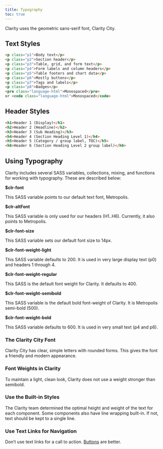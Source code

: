 ```yaml
---
title: Typography
toc: true
---
```


Clarity uses the geometric sans-serif font, Clarity City.

## Text Styles

<DocTypographyTable table="text-styles" />

```html
<p class="p1">Body text</p>
<p class="p2">Section header</p>
<p class="p3">Table, grid, and form text</p>
<p class="p4">Form labels and column headers</p>
<p class="p5">Table footers and chart data</p>
<p class="p6">Mostly buttons</p>
<p class="p7">Tags and labels</p>
<p class="p8">Badges</p>
<pre class="language-html">Monospaced</pre>
or <code class="language-html">Monospaced</code>
```

## Header Styles

<DocTypographyTable table="header-styles" />

```html
<h1>Header 1 (Display)</h1>
<h2>Header 2 (Headline)</h2>
<h3>Header 3 (Sub Heading)</h3>
<h4>Header 4 (Section Heading Level 1)</h4>
<h5>Header 5 (Category / group label, TOC)</h5>
<h6>Header 6 (Section Heading Level 2 group label)</h6>
```

## Using Typography

Clarity includes several SASS variables, collections, mixing, and functions for working with typography. These are described below:

**\$clr-font**

This SASS variable points to our default text font, Metropolis.

**\$clr-altFont**

This SASS variable is only used for our headers (H1..H6). Currently, it also points to Metropolis.

**\$clr-font-size**

This SASS variable sets our default font size to 14px.

**\$clr-font-weight-light**

This SASS variable defaults to 200. It is used in very large display text (p0) and headers 1 through 4.

**\$clr-font-weight-regular**

This SASS is the default font weight for Clarity. It defaults to 400.

**\$clr-font-weight-semibold**

This SASS variable is the default bold font-weight of Clarity. It is Metropolis semi-bold (500).

**\$clr-font-weight-bold**

This SASS variable defaults to 600. It is used in very small text (p4 and p6).

### The Clarity City Font

Clarity City has clear, simple letters with rounded forms.
This gives the font a friendly and modern appearance.

<ClrImage title="Metropolis light, regular, medium, and semibold" src="/images/foundation/typography/Typography-A-Z.png" />

### Font Weights in Clarity

To maintain a light, clean look, Clarity does not use a weight stronger than semibold.

<ClrImage title="Metropolis light, regular, medium, and semibold" src="/images/foundation/typography/Typography-Metropolis.png" />

### Use the Built-in Styles

The Clarity team determined the optimal height and weight of the text for each component. Some components also have line wrapping built-in. If not, text should be kept to a single line.

### Use Text Links for Navigation

Don’t use text links for a call to action. [Buttons](/components/buttons) are better.
